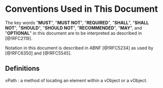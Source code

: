 #  Conventions Used in This Document

The key words "**MUST**", "**MUST NOT**", "**REQUIRED**", "**SHALL**",
"**SHALL NOT**", "**SHOULD**", "**SHOULD NOT**", "**RECOMMENDED**",
"**MAY**", and "**OPTIONAL**" in this document are to be interpreted as
described in [@!RFC2119].

Notation in this document is described in ABNF [@!RFC5234] as used by
[@!RFC6350] and [@!RFC5545].


##  Definitions

vPath
: a method of locating an element within a vObject or a vObject.

